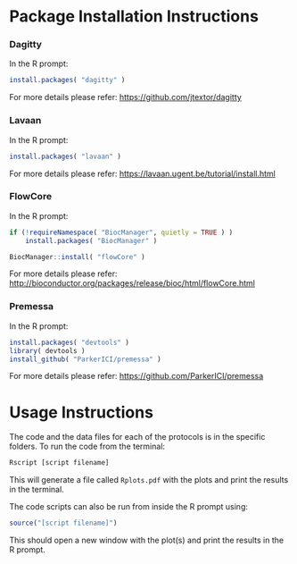 Package Installation Instructions
=================================
### Dagitty ###
In the R prompt:
```R
install.packages( "dagitty" )
```
For more details please refer: https://github.com/jtextor/dagitty

### Lavaan ###
In the R prompt:
```R
install.packages( "lavaan" )
```
For more details please refer: https://lavaan.ugent.be/tutorial/install.html

### FlowCore ###
In the R prompt:
```R
if (!requireNamespace( "BiocManager", quietly = TRUE ) )
    install.packages( "BiocManager" )

BiocManager::install( "flowCore" )
```
For more details please refer: http://bioconductor.org/packages/release/bioc/html/flowCore.html

### Premessa ###
In the R prompt:
```R
install.packages( "devtools" )
library( devtools )
install_github( "ParkerICI/premessa" )
```
For more details please refer: https://github.com/ParkerICI/premessa


Usage Instructions
==================

The code and the data files for each of the protocols is in the specific folders.
To run the code from the terminal:

```bash
Rscript [script filename]
```
This will generate a file called `Rplots.pdf` with the plots and print the results in the terminal.

The code scripts can also be run from inside the R prompt using:
```R
source("[script filename]")
```
This should open a new window with the plot(s) and print the results in the R prompt.

